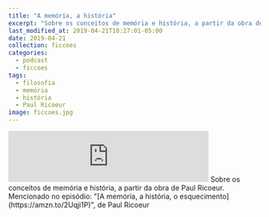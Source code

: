 ```yaml
---
title: "A memória, a história"
excerpt: "Sobre os conceitos de memória e história, a partir da obra de Paul Ricoeur."
last_modified_at: 2019-04-21T10:27:01-05:00
date: 2019-04-21
collection: ficcoes
categories:
  - podcast
  - ficcoes
tags: 
  - filosofia
  - memória
  - história
  - Paul Ricoeur
image: ficcoes.jpg
---
```


<iframe src="https://anchor.fm/podcastficcoes/embed/episodes/A-memria--a-histria-e3pt67/a-adi78v" height="102px" width="400px" frameborder="0" scrolling="no"></iframe>
Sobre os conceitos de memória e história, a partir da obra de Paul Ricoeur. Mencionado no episódio: "[A memória, a história, o esquecimento](https://amzn.to/2Uqji1P)", de Paul Ricoeur
